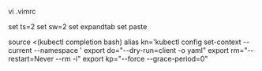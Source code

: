 vi .vimrc

set ts=2
set sw=2
set expandtab
set paste

source <(kubectl completion bash)
alias kn='kubectl config set-context --current --namespace '
export do="--dry-run=client -o yaml"
export rm="--restart=Never --rm -i"
export kp="--force --grace-period=0"